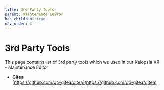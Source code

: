 ```yaml
---
title: 3rd Party Tools
parent: Maintenance Editor
has_children: true
nav_order: 3
---
```


# **3rd Party Tools**
This page contains list of 3rd party tools which we used in our Kalopsia XR - Maintenance Editor

+ **Gitea**\
  [https://github.com/go-gitea/gitea](https://github.com/go-gitea/gitea)
